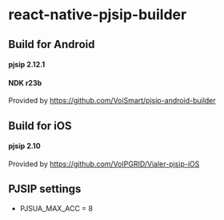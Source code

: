 # react-native-pjsip-builder

## Build for Android
#### pjsip 2.12.1
#### NDK r23b

Provided by https://github.com/VoiSmart/pjsip-android-builder

## Build for iOS
#### pjsip 2.10

Provided by https://github.com/VoIPGRID/Vialer-pjsip-iOS

## PJSIP settings
- PJSUA_MAX_ACC = 8
